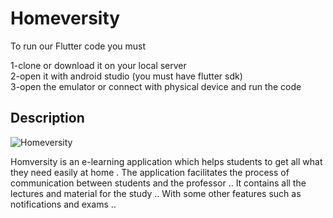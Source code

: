 # Homeversity
To run our Flutter code you must

1-clone or download it on your local server   
2-open it with android studio (you must have flutter sdk)  
3-open the emulator or connect with physical device and run the code  

## Description

![Homeversity](presintation.gif)

Homversity is an e-learning application which helps students to get all what they need easily at home  .
The application facilitates the process of communication between students and the professor .. It contains all the lectures and material for the study .. With some other features  such as notifications and exams ..

